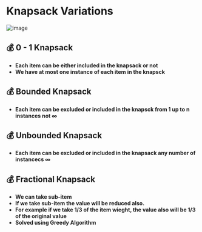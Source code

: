 # Knapsack Variations
![image](https://github.com/Abdelrhman-Sayed70/Algorithms/assets/99830416/8f9c362a-1520-4947-8b3b-6c9a5a0129cd)

## 💰 0 - 1 Knapsack
- **Each item can be either included in the knapsack or not**
- **We have at most one instance of each item in the knapsck**

## 💰 Bounded Knapsack
- **Each item can be excluded or included in the knapsck from 1 up to n instances not ∞**

## 💰 Unbounded Knapsack
- **Each item can be excluded or included in the knapsack any number of instancecs ∞**

## 💰 Fractional Knapsack
- **We can take sub-item**
- **If we take sub-item the value will be reduced also.**
- **For example if we take 1/3 of the item wieght, the value also will be 1/3 of the original value**
- **Solved using Greedy Algorithm**
